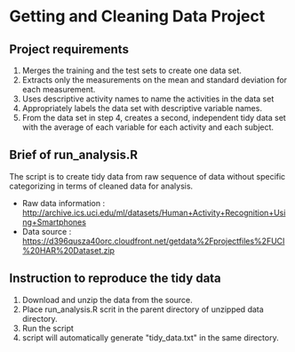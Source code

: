 # Getting and Cleaning Data Project

## Project requirements
1. Merges the training and the test sets to create one data set.
2. Extracts only the measurements on the mean and standard deviation for each measurement. 
3. Uses descriptive activity names to name the activities in the data set
4. Appropriately labels the data set with descriptive variable names. 
5. From the data set in step 4, creates a second, independent tidy data set with the average of each variable for each activity and each subject.

## Brief of run_analysis.R
The script is to create tidy data from raw sequence of data without specific categorizing in terms of cleaned data for analysis.

- Raw data information : http://archive.ics.uci.edu/ml/datasets/Human+Activity+Recognition+Using+Smartphones
- Data source : https://d396qusza40orc.cloudfront.net/getdata%2Fprojectfiles%2FUCI%20HAR%20Dataset.zip

## Instruction to reproduce the tidy data
1. Download and unzip the data from the source.
2. Place run_analysis.R scrit in the parent directory of unzipped data directory.
3. Run the script
4. script will automatically generate "tidy_data.txt" in the same directory.
